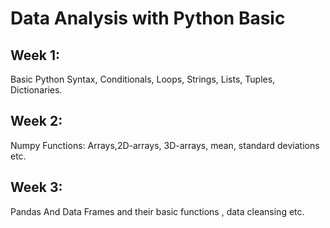 # Data Analysis with Python Basic
## Week 1: 
Basic Python Syntax, Conditionals, Loops, Strings, Lists, Tuples, Dictionaries.
## Week 2:
Numpy Functions: Arrays,2D-arrays, 3D-arrays, mean, standard deviations etc.
## Week 3:
Pandas And Data Frames and their basic functions , data cleansing etc.
